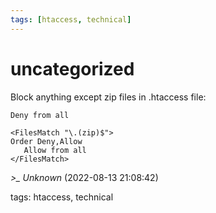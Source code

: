 ```yaml
---
tags: [htaccess, technical]
---
```


# uncategorized

Block anything except zip files in .htaccess file:

```  
Deny from all

<FilesMatch "\.(zip)$">  
Order Deny,Allow  
   Allow from all  
</FilesMatch>  
```

*>_ Unknown* (2022-08-13 21:08:42)

tags: htaccess, technical

